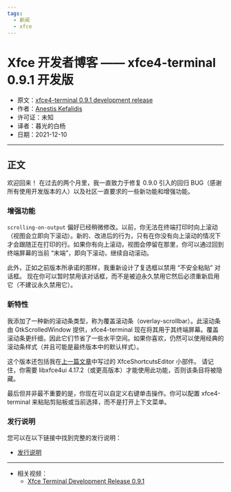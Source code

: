 ```yaml
---
tags:
  - 新闻
  - xfce
---
```


# Xfce 开发者博客 —— xfce4-terminal 0.9.1 开发版

- 原文：[xfce4-terminal 0.9.1 development release](http://users.uoa.gr/~sdi1800073/sources/xfce_blog09.html)
- 作者：[Anestis Kefalidis](http://users.uoa.gr/~sdi1800073/)
- 许可证：未知
- 译者：暮光的白杨
- 日期：2021-12-10

----

## 正文

欢迎回来！ 在过去的两个月里，我一直致力于修复 0.9.0 引入的回归 BUG（感谢所有使用开发版本的人）以及社区一直要求的一些新功能和增强功能。

### 增强功能

`scrolling-on-output` 偏好已经稍微修改。以前，你无法在终端打印时向上滚动（视图会立即向下滚动）。新的、改进后的行为，只有在你没有向上滚动的情况下才会跟随正在打印的行。如果你有向上滚动，视图会停留在那里，你可以通过回到终端屏幕的当前 “末端”，即向下滚动，继续自动滚动。

此外，正如之前版本所承诺的那样，我重新设计了复选框以禁用 “不安全粘贴” 对话框。 现在你可以暂时禁用该对话框，而不是被迫永久禁用它然后必须重新启用它（不建议永久禁用它）。

### 新特性

我添加了一种新的滚动条类型，称为覆盖滚动条（overlay-scrollbar）。此滚动条由 GtkScrolledWindow 提供，xfce4-terminal 现在将其用于其终端屏幕。覆盖滚动条更纤细，因此它们节省了一些水平空间。如果你喜欢，仍然可以使用经典的滚动条样式（并且可能是最终版本中的默认样式）。

这个版本还包括我在[上一篇文章](http://users.uoa.gr/~sdi1800073/sources/xfce_blog08.html)中写过的 XfceShortcutsEditor 小部件。 请记住，你需要 libxfce4ui 4.17.2（或更高版本）才能使用此功能，否则该条目将被隐藏。

最后但并非最不重要的是，你现在可以自定义右键单击操作。你可以配置 xfce4-terminal 来粘贴剪贴板或当前选择，而不是打开上下文菜单。

### 发行说明

您可以在以下链接中找到完整的发行说明：

- [发行说明](https://gitlab.xfce.org/apps/xfce4-terminal/-/blob/master/NEWS)

----

- 相关视频：  
    * [Xfce Terminal Development Release 0.9.1](https://youtu.be/xuDRw-p5bCA)